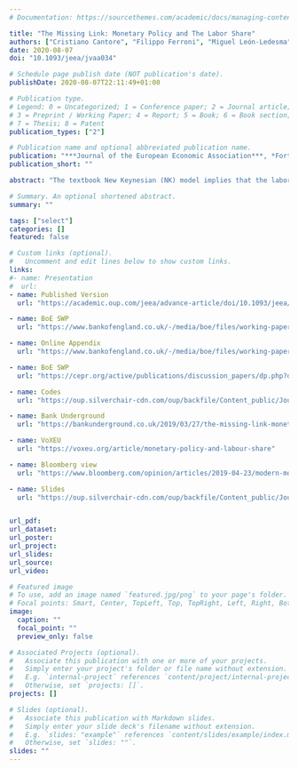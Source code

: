 ```yaml
---
# Documentation: https://sourcethemes.com/academic/docs/managing-content/

title: "The Missing Link: Monetary Policy and The Labor Share"
authors: ["Cristiano Cantore", "Filippo Ferroni", "Miguel León-Ledesma"]
date: 2020-08-07
doi: "10.1093/jeea/jvaa034"

# Schedule page publish date (NOT publication's date).
publishDate: 2020-08-07T22:11:49+01:00

# Publication type.
# Legend: 0 = Uncategorized; 1 = Conference paper; 2 = Journal article;
# 3 = Preprint / Working Paper; 4 = Report; 5 = Book; 6 = Book section;
# 7 = Thesis; 8 = Patent
publication_types: ["2"]

# Publication name and optional abbreviated publication name.
publication: "***Journal of the European Economic Association***, *Forthcoming*"
publication_short: ""

abstract: "The textbook New Keynesian (NK) model implies that the labor share is procyclical conditional on a monetary policy shock. We present evidence that a monetary policy tightening robustly increased the labor share and decreased real wages during the Great Moderation period in the United States, the Euro Area, the United Kingdom, Australia, and Canada. We show that this is inconsistent not only with the basic NK model, but also with medium-scale NK models commonly used for monetary policy analysis and where it is possible to break the direct link between the labor share and the inverse markup. Our results imply that either NK models are unable to separate the dynamics of the labor share from the markup or markups do not respond in the way NK models predict."

# Summary. An optional shortened abstract.
summary: ""

tags: ["select"]
categories: []
featured: false

# Custom links (optional).
#   Uncomment and edit lines below to show custom links.
links:
#- name: Presentation
#  url:
- name: Published Version
  url: "https://academic.oup.com/jeea/advance-article/doi/10.1093/jeea/jvaa034/5884931"

- name: BoE SWP
  url: "https://www.bankofengland.co.uk/-/media/boe/files/working-paper/2020/the-missing-link-monetary-policy-and-the-labor-share.pdf?la=en&hash=A322DA7BFBCEE59B4093807B8D3A88682DB45713"

- name: Online Appendix
  url: "https://www.bankofengland.co.uk/-/media/boe/files/working-paper/2020/the-missing-link-monetary-policy-and-the-labor-share-appendix.pdf?la=en&hash=E5B6718B66E8AED82B78761E812BDE3BE58C4E7F"

- name: BoE SWP
  url: "https://cepr.org/active/publications/discussion_papers/dp.php?dpno=13551"

- name: Codes
  url: "https://oup.silverchair-cdn.com/oup/backfile/Content_public/Journal/jeea/PAP/10.1093_jeea_jvaa034/2/jvaa034_replication_codes_cantore_ferroni_leon_ledesma.zip?Expires=1606069377&Signature=4bdi4VOb-I8S39jJXeiK6tnTYxfJaEmO5ICONA8XL-~BL~uzo472w7L6xfmoBNnUFN-w4y9GJMnmrj9TjTqs~30tl3itzUGr~KsABzcPM5m46RUm4frW4ZD9PZdFdv5UVsmD6KuJoRpVitK2IsFRREed3pRnezWCPuoH-Ar7~4sijUO-vKJ0hEhbneXjhsEto4CI9~ugo3Cas~jP-wJGNhMAZ87M49rlbDLgBVj7QHLwtIHdumjBua299j33H40owTU~P8p8w4ARaknaXmps8ceHu00GEOeF7PwlKgeT1UFQemR14ceA5-xQPSAbAS32jVORuJ~Gu9uMMebxLrUOdw__&Key-Pair-Id=APKAIE5G5CRDK6RD3PGA"

- name: Bank Underground
  url: "https://bankunderground.co.uk/2019/03/27/the-missing-link-monetary-policy-and-the-labor-share/"

- name: VoXEU
  url: "https://voxeu.org/article/monetary-policy-and-labour-share"

- name: Bloomberg view
  url: "https://www.bloomberg.com/opinion/articles/2019-04-23/modern-monetary-theory-austrian-economics-deserve-skepticism"

- name: Slides
  url: "https://oup.silverchair-cdn.com/oup/backfile/Content_public/Journal/jeea/PAP/10.1093_jeea_jvaa034/2/jvaa034_ccffll_teaching_slides_pres_missing_link.pdf?Expires=1606069377&Signature=fyD9DUQNbV7Jr6zWSmOQdLXpvIBIq86pLZQrlwxQ8z~siZQzSj~vyQywlNLmbzYtg9LJDmGiK3l3nLKXg9r65x-0lr0qV9I5Pbj1ecE0lLMzIPeaylGkbiyblaHCE-IH5VEswSoFDVb7h1w6I80MujrtZ4PVnhGXF7Ap-7qKwSGZSr6b6HxcANL3sxCMdIJzwpeFDq8mskV7fF-WOL3-k0rOk~J8dZD3P9ShvIwN0spDPcSlhXZd-e~Bq6E2SEL-KocY8UfsbP7KjBcr3pl8eLCy6DHUrymMwzL8WoEI1wewiGOC4jXrmnokbMCPzvVJeVbH2~xvb-ZND670QYd3QA__&Key-Pair-Id=APKAIE5G5CRDK6RD3PGA"


url_pdf:
url_dataset:
url_poster:
url_project:
url_slides:
url_source:
url_video:

# Featured image
# To use, add an image named `featured.jpg/png` to your page's folder.
# Focal points: Smart, Center, TopLeft, Top, TopRight, Left, Right, BottomLeft, Bottom, BottomRight.
image:
  caption: ""
  focal_point: ""
  preview_only: false

# Associated Projects (optional).
#   Associate this publication with one or more of your projects.
#   Simply enter your project's folder or file name without extension.
#   E.g. `internal-project` references `content/project/internal-project/index.md`.
#   Otherwise, set `projects: []`.
projects: []

# Slides (optional).
#   Associate this publication with Markdown slides.
#   Simply enter your slide deck's filename without extension.
#   E.g. `slides: "example"` references `content/slides/example/index.md`.
#   Otherwise, set `slides: ""`.
slides: ""
---
```

